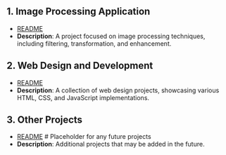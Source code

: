 ## 1. Image Processing Application
- [README](Image%20Processing%20Application/README.md)
- **Description**: A project focused on image processing techniques, including filtering, transformation, and enhancement.

## 2. Web Design and Development
- [README](Web%20design%20and%20development/README.md)
- **Description**: A collection of web design projects, showcasing various HTML, CSS, and JavaScript implementations.

## 3. Other Projects
- [README](Other%20Projects/README.md)  # Placeholder for any future projects
- **Description**: Additional projects that may be added in the future.

